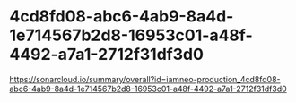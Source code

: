 # 4cd8fd08-abc6-4ab9-8a4d-1e714567b2d8-16953c01-a48f-4492-a7a1-2712f31df3d0
https://sonarcloud.io/summary/overall?id=iamneo-production_4cd8fd08-abc6-4ab9-8a4d-1e714567b2d8-16953c01-a48f-4492-a7a1-2712f31df3d0
